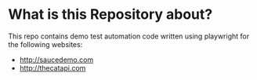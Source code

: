 # What is this Repository about?
This repo contains demo test automation code written using playwright for the following websites:
  - http://saucedemo.com
  - http://thecatapi.com

